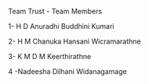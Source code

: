 Team Trust - Team Members 

1- H D Anuradhi Buddhini Kumari

2- H M Chanuka Hansani Wicramarathne

3- K M D M Keerthirathne

4 -Nadeesha Dilhani Widanagamage
